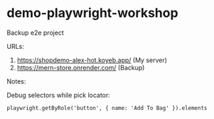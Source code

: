 # demo-playwright-workshop
Backup e2e project


URLs:

1. https://shopdemo-alex-hot.koyeb.app/ (My server)
2. https://mern-store.onrender.com/ (Backup)


Notes:

Debug selectors while pick locator: 
```
playwright.getByRole('button', { name: 'Add To Bag' }).elements
```